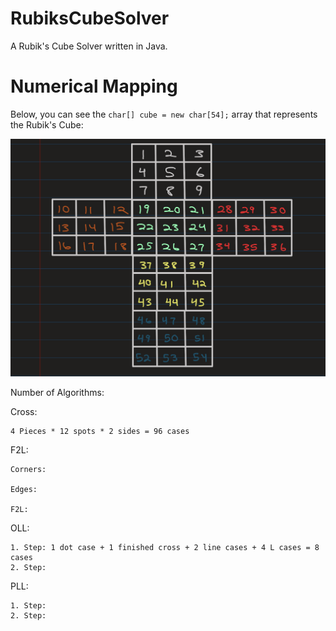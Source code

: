 # RubiksCubeSolver
A Rubik's Cube Solver written in Java.

# Numerical Mapping
Below, you can see the `char[] cube = new char[54];` array that represents the Rubik's Cube:

![Rubik's Cube Numerical Map](Documentation/pics/Rubiks-Cube-Solver-Map.png)


Number of Algorithms:

Cross:

    4 Pieces * 12 spots * 2 sides = 96 cases

F2L:

    Corners:

    Edges:

    F2L:

OLL:

    1. Step: 1 dot case + 1 finished cross + 2 line cases + 4 L cases = 8 cases
    2. Step: 

PLL:

    1. Step:
    2. Step:
